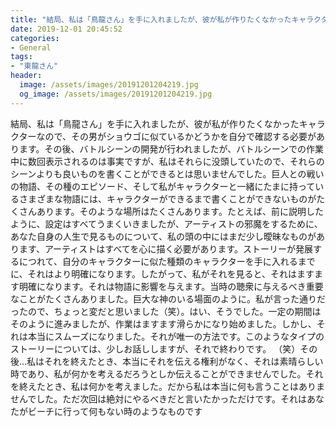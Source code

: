 ```yaml
---
title: "結局、私は「鳥龍さん」を手に入れましたが、彼が私が作りたくなかったキャラクターなので、その男がショウゴに似ているかどうかを自分で確認する必要があります。"
date: 2019-12-01 20:45:52
categories:
- General
tags:
- "東龍さん"
header:
  image: /assets/images/20191201204219.jpg
  og_image: /assets/images/20191201204219.jpg
---
```


結局、私は「鳥龍さん」を手に入れましたが、彼が私が作りたくなかったキャラクターなので、その男がショウゴに似ているかどうかを自分で確認する必要があります。その後、バトルシーンの開発が行われましたが、バトルシーンでの作業中に数回表示されるのは事実ですが、私はそれらに没頭していたので、それらのシーンよりも良いものを書くことができるとは思いませんでした。巨人との戦いの物語、その種のエピソード、そして私がキャラクターと一緒にたまに持っているさまざまな物語には、キャラクターができるまで書くことができないものがたくさんあります。そのような場所はたくさんあります。たとえば、前に説明したように、設定はすべてうまくいきましたが、アーティストの邪魔をするために、あなた自身の人生で見るものについて、私の頭の中にはまだ少し曖昧なものがあります、アーティストはすべてを心に描く必要があります。ストーリーが発展するにつれて、自分のキャラクターに似た種類のキャラクターを手に入れるまでに、それはより明確になります。したがって、私がそれを見ると、それはますます明確になります。それは物語に影響を与えます。当時の聴衆に与えるべき重要なことがたくさんありました。巨大な神のいる場面のように。私が言った通りだったので、ちょっと変だと思いました（笑）。はい、そうでした。一定の期間はそのように進みましたが、作業はますます滑らかになり始めました。しかし、それは本当にスムーズになりました。それが唯一の方法です。このようなタイプのストーリーについては、少しお話ししますが、それで終わりです。 （笑）その後…私はそれを終えたとき、本当にそれを伝える権利がなく、それは素晴らしい時であり、私が何かを考えるだろうとしか伝えることができませんでした。それを終えたとき、私は何かを考えました。だから私は本当に何も言うことはありませんでした。ただ次回は絶対にやるべきだと言いたかっただけです。それはあなたがビーチに行って何もない時のようなものです
